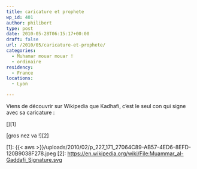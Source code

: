 ```yaml
---
title: caricature et prophete
wp_id: 401
author: philibert
type: post
date: 2010-05-28T06:15:17+00:00
draft: false
url: /2010/05/caricature-et-prophete/
categories:
  - Muhamar mouar mouar !
  - ordinaire
residency:
  - France
locations:
  - Lyon

---
```

Viens de découvrir sur Wikipedia que Kadhafi, c&rsquo;est le seul con qui signe avec sa caricature :

[<img src="{{< aws >}}/uploads/2010/02/p_227_171_27064C89-AB57-4ED6-8EFD-120B9038F278.jpeg" alt="" class="alignnone size-full" />][1]

[gros nez va !][2]

 [1]: {{< aws >}}/uploads/2010/02/p_227_171_27064C89-AB57-4ED6-8EFD-120B9038F278.jpeg
 [2]: https://en.wikipedia.org/wiki/File:Muammar_al-Gaddafi_Signature.svg